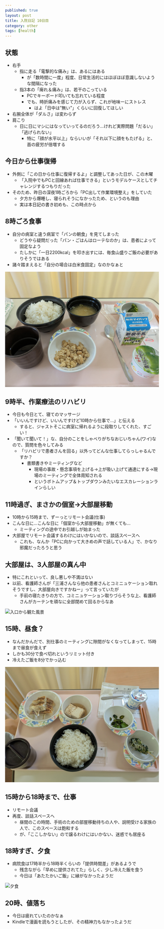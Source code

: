 ```yaml
---
published: true
layout: post
title: 入院日記 10日目
category: other
tags: [health]
---
```


## 状態

- 右手
  - 指に走る「電撃的な痛み」は、あるにはある
    - が「数時間に一度」程度、日常生活的にはほぼほぼ意識しないような間隔になった
  - 指3本の「痺れ＆痛み」は、若干のこっている
    - PCでキーボード叩いても忘れている程度
    - でも、時折痛みを感じて力が入らず、これが地味ーにストレス
      - はよ「日中は”無い”」くらいに回復してほしい
- 右腕全体が「ダルさ」は変わらず
- 肩こり
  - 日に日にマシにはなっていってるのだろう…けれど実際問題「だるい」「逃げられない」
    - 特に「顔が水平以上」ならいいが「それ以下に顔をもたげる」と、首の疲労が倍増する

## 今日から仕事復帰

- 外側に「この日から仕事に復帰するよ」と調整してあった日が、この木曜
  - 「入院中でもPCと回線あれば仕事できる」というモデルケースとしてチャレンジするつもりだった
- そのため、昨日の深夜1時ごろから「PC出して作業環境整え」をしていた
  - 夕方から爆睡し、寝られそうになかったため、というのも理由
  - 実は本日記の書き初めも、この時点から

## 8時ごろ食事

- 自分の病室と違う病室で「パンの朝食」を見てしまった
  - どうやら疑問だった「パン・ごはんはローテなのか」は、患者によって固定なよう
  - たしかに「一日2200kcal」を叩き出すには、毎食山盛りご飯の必要がありそうではある
- 諸々踏まえると「自分の場合は白米食固定」なのかなぁと

![朝食](/images/other/photos/PXL_20250612_230023340.jpg)

## 9時半、作業療法のリハビリ

- 今日も今日とて、寝てのマッサージ
- 「いいんですけど、いいんですけど10時から仕事で…」と伝える
  - すると、ジャストそこに病室に帰れるように段取りしてくれた、すごい！
- 「聞いて聞いて！」な、自分のことをしゃべりがちなおじいちゃん(ワイ)なので、質問を色々してみる
  - 「リハビリで患者さんを回る」以外ってどんな仕事してらっしゃるんですか？
    - 書類書きやミーティングなど
      - 現場の事故・懸念事項を上げる→上が吸い上げて通達にする→現場のミーティングで全体周知される
      - というボトムアップ＆トップダウンみたいなエスカレーションラインらしい

## 11時過ぎ、まさかの個室→大部屋移動

- 10時から15時まで、ずーっとリモート会議(仕事)
- こんな日に…こんな日に「個室から大部屋移動」が無くても…
  - ミーティングの途中でお引越しが始まった
- 大部屋でリモート会議するわけにはいかないので、談話スペースへ
  - これも、なんか「PCに向かって大きめの声で話している人」で、かなり邪魔だったろうと思う

## 大部屋は、3人部屋の真ん中

- 特にこれといって、良し悪しや不満はない
- 以前、看護師さんが「三浦さんなら他の患者さんとコミニュケーション取れそうですし、大部屋向きですかねー」って言っていたが
  - 手前の寝たきりの方で、コミニュケーション取りづらそうな上、看護師さんがカーテンを頑なに全部閉めて回るからなあ

![入口から観た風景](/images/other/photos/PXL_20250620_043335884.jpg)

## 15時、昼食？

- なんだかんだで、別仕事のミーティングに隙間がなくなってしまって、15時まで昼食が食えず
- しかも30分で食べ切れというリミット付き
- 冷えたご飯を8分でかっ込む

![昼食？](/images/other/photos/PXL_20250612_060608534.jpg)

## 15時から18時まで、仕事

- リモート会議
- 再度、談話スペースへ
  - 昼間のこの時間、手術のための部屋移動待ちの人や、説明受ける家族の人で、このスペースは飽和する
  - が、「ここしかない」ので譲るわけにはいかない、迷惑でも居座る

## 18時すぎ、夕食

- 病院食は17時半から18時半くらいの「提供時間差」があるようで
  - 残念ながら「早めに提供されてた」らしく、少し冷えた飯を食う
  - 今日は「あたたかいご飯」に縁がなかったようだ

![夕食](/images/other/photos/PXL_20250612_091341493.jpg)

## 20時、値落ち

- 今日は疲れていたのかなぁ
- Kindleで漫画を読もうとしたが、その精神力もなかったようだ
